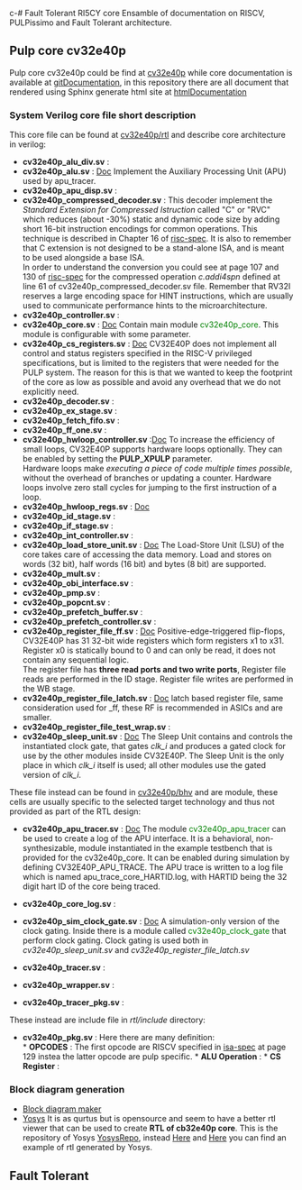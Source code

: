 c-# Fault Tolerant RI5CY core
Ensamble of documentation on RISCV, PULPissimo and Fault Tolerant architecture.
## Pulp core cv32e40p
Pulp core cv32e40p could be find at [cv32e40p](https://github.com/openhwgroup/cv32e40p) while core documentation is available at [gitDocumentation](https://github.com/openhwgroup/core-v-docs/tree/master/cores/cv32e40p), in this repository there are all document that rendered using Sphinx generate html site at [htmlDocumentation](https://core-v-docs-verif-strat.readthedocs.io/projects/cv32e40p_um/en/latest/intro.html) 
### System Verilog core file short description
This core file can be found at [cv32e40p/rtl](https://github.com/openhwgroup/cv32e40p/tree/master/rtl) and describe core architecture in verilog:

 * **cv32e40p_alu_div.sv** : 
 * **cv32e40p_alu.sv** : [Doc](https://core-v-docs-verif-strat.readthedocs.io/projects/cv32e40p_um/en/latest/apu.html) Implement the Auxiliary Processing Unit (APU) used by apu_tracer.<br>
 * **cv32e40p_apu_disp.sv** : 
 * **cv32e40p_compressed_decoder.sv** : This decoder implement the *Standard Extension for Compressed Istruction* called "C" or "RVC" which reduces (about -30%) static and dynamic code size by adding short 16-bit instruction encodings for common operations. This technique is described in Chapter 16 of [risc-spec](https://riscv.org/specifications/isa-spec-pdf/). It is also to remember that C extension is not designed to be a stand-alone ISA, and is meant to be used alongside a base ISA.<br> In order to understand the conversion you could see at page 107 and 130 of  [risc-spec](https://riscv.org/specifications/isa-spec-pdf/) for the compressed operation *c.addi4spn* defined at line 61 of cv32e40p_compressed_decoder.sv file.
Remember that RV32I reserves a large encoding space for HINT instructions, which are usually used to communicate performance hints to the microarchitecture.
 * **cv32e40p_controller.sv** : 
 * **cv32e40p_core.sv** : [Doc](https://core-v-docs-verif-strat.readthedocs.io/projects/cv32e40p_um/en/latest/integration.html) Contain main module <span style="color:green">cv32e40p_core</span>. This module is configurable with some parameter.<br>
 * **cv32e40p_cs_registers.sv** : [Doc](https://core-v-docs-verif-strat.readthedocs.io/projects/cv32e40p_um/en/latest/control_status_registers.html) CV32E40P does not implement all control and status registers specified in the RISC-V privileged specifications, but is limited to the registers that were needed for the PULP system. The reason for this is that we wanted to keep the footprint of the core as low as possible and avoid any overhead that we do not explicitly need.
 * **cv32e40p_decoder.sv** : 
 * **cv32e40p_ex_stage.sv** : 
 * **cv32e40p_fetch_fifo.sv** : 
 * **cv32e40p_ff_one.sv** : 
 * **cv32e40p_hwloop_controller.sv** :[Doc](https://core-v-docs-verif-strat.readthedocs.io/projects/cv32e40p_um/en/latest/pulp_hw_loop.html) To increase the efficiency of small loops, CV32E40P supports hardware loops optionally. They can be enabled by setting the **PULP_XPULP** parameter. <br>Hardware loops make *executing a piece of code multiple times possible*, without the overhead of branches or updating a counter. Hardware loops involve zero stall cycles for jumping to the first instruction of a loop.<br>
 * **cv32e40p_hwloop_regs.sv** : [Doc](https://core-v-docs-verif-strat.readthedocs.io/projects/cv32e40p_um/en/latest/pulp_hw_loop.html)
 * **cv32e40p_id_stage.sv** : 
 * **cv32e40p_if_stage.sv** : 
 * **cv32e40p_int_controller.sv** : 
 * **cv32e40p_load_store_unit.sv** : [Doc](https://core-v-docs-verif-strat.readthedocs.io/projects/cv32e40p_um/en/latest/load_store_unit.html) The Load-Store Unit (LSU) of the core takes care of accessing the data memory. Load and stores on words (32 bit), half words (16 bit) and bytes (8 bit) are supported. <br>
 * **cv32e40p_mult.sv** : 
 * **cv32e40p_obi_interface.sv** : 
 * **cv32e40p_pmp.sv** : 
 * **cv32e40p_popcnt.sv** : 
 * **cv32e40p_prefetch_buffer.sv** : 
 * **cv32e40p_prefetch_controller.sv** : 
 * **cv32e40p_register_file_ff.sv** : [Doc](https://core-v-docs-verif-strat.readthedocs.io/projects/cv32e40p_um/en/latest/register_file.html#register-file) Positive-edge-triggered flip-flops,  CV32E40P has 31 32-bit wide registers which form registers x1 to x31. Register x0 is statically bound to 0 and can only be read, it does not contain any sequential logic.<br>
The register file has **three read ports and two write ports**, Register file reads are performed in the ID stage. Register file writes are performed in the WB stage.<br>
 * **cv32e40p_register_file_latch.sv** : [Doc](https://core-v-docs-verif-strat.readthedocs.io/projects/cv32e40p_um/en/latest/register_file.html#register-file) latch based register file, same consideration used for _ff, these RF is recommended in ASICs and are smaller.<br>
 * **cv32e40p_register_file_test_wrap.sv** : 
 * **cv32e40p_sleep_unit.sv** : [Doc](https://core-v-docs-verif-strat.readthedocs.io/projects/cv32e40p_um/en/latest/sleep.html) The Sleep Unit contains and controls the instantiated clock gate, that gates *clk_i* and produces a gated clock for use by the other modules inside CV32E40P. The Sleep Unit is the only place in which *clk_i* itself is used; all other modules use the gated version of *clk_i*.<br>


These file instead can be found in [cv32e40p/bhv](https://github.com/openhwgroup/cv32e40p/tree/master/bhv) and are module, these cells are usually specific to the selected target technology and thus not provided as part of the RTL design:  

 * **cv32e40p_apu_tracer.sv** : [Doc](https://core-v-docs-verif-strat.readthedocs.io/projects/cv32e40p_um/en/latest/apu.html) The module <span style="color:green">cv32e40p_apu_tracer</span> can be used to create a log of the APU interface. It is a behavioral, non-synthesizable, module instantiated in the example testbench that is provided for the cv32e40p_core. It can be enabled during simulation by defining CV32E40P_APU_TRACE. The APU trace is written to a log file which is named apu_trace_core_HARTID.log, with HARTID being the 32 digit hart ID of the core being traced.
 * **cv32e40p_core_log.sv** : 
 * **cv32e40p_sim_clock_gate.sv** : [Doc](https://core-v-docs-verif-strat.readthedocs.io/projects/cv32e40p_um/en/latest/getting_started.html#getting-started) A simulation-only version of the clock gating. Inside there is a module called <span style="color:green">cv32e40p_clock_gate</span> that perform clock gating. Clock gating is used both in *cv32e40p_sleep_unit.sv* and *cv32e40p_register_file_latch.sv*

 * **cv32e40p_tracer.sv** : 
 * **cv32e40p_wrapper.sv** : 
 * **cv32e40p_tracer_pkg.sv** : 

These instead are include file in *rtl/include* directory:
 * **cv32e40p_pkg.sv** : Here there are many definition:  
       * **OPCODES** : The first opcode are RISCV specified in [isa-spec](https://riscv.org/specifications/isa-spec-pdf/) at page 129 instea the latter opcode are pulp specific.
       * **ALU Operation** :
       * **CS Register** : 


### Block diagram generation
* [Block diagram maker](https://www.smartdraw.com/block-diagram/block-diagram-maker.htm)
* [Yosys](http://www.clifford.at/yosys/documentation.html) It is as qurtus but is opensource and seem to have a better rtl viewer that can be used to create **RTL of cb32e40p core**. This is the repository of Yosys [YosysRepo](https://github.com/YosysHQ/yosys), instead [Here](https://electronics.stackexchange.com/questions/269114/how-do-i-generate-a-schematic-block-diagram-from-verilog-with-quartus-prime) and [Here](https://electronics.stackexchange.com/questions/13995/how-can-i-generate-a-schematic-block-diagram-image-file-from-verilog/269121#269121) you can find an example of rtl generated by Yosys.


## Fault Tolerant 

